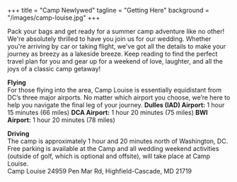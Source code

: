 +++
title = "Camp Newlywed"
tagline = "Getting Here"
background = "/images/camp-louise.jpg"
+++

Pack your bags and get ready for a summer camp adventure like no other! We're absolutely thrilled to have you join us for our wedding. Whether you're arriving by car or taking flight, we've got all the details to make your journey as breezy as a lakeside breeze. Keep reading to find the perfect travel plan for you and gear up for a weekend of love, laughter, and all the joys of a classic camp getaway!
  
**Flying**  
For those flying into the area, Camp Louise is essentially equidistant from DC’s three major airports. No matter which airport you choose, we’re here to help you navigate the final leg of your journey. 
**Dulles (IAD) Airport:** 1 hour 15 minutes (66 miles)
**DCA Airport:** 1 hour 20 minutes (75 miles)
**BWI Airport:** 1 hour 20 minutes (78 miles)  
  
**Driving**  
The camp is approximately 1 hour and 20 minutes north of Washington, DC. Free parking is available at the Camp and all wedding weekend activities (outside of golf, which is optional and offsite), will take place at Camp Louise.  
Camp Louise
24959 Pen Mar Rd, 
Highfield-Cascade, MD 21719  
